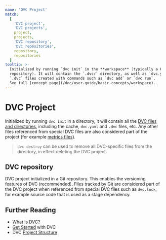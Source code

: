 ```yaml
---
name: 'DVC Project'
match:
  [
    'DVC project',
    'DVC projects',
    project,
    projects,
    'DVC repository',
    'DVC repositories',
    repository,
    repositories
  ]
tooltip: >-
  Initialized by running `dvc init` in the **workspace** (typically a Git
  repository). It will contain the `.dvc/` directory, as well as `dvc.yaml` and
  `.dvc` files created with commands such as `dvc add` or `dvc run`.  
  See full [concept page](/doc/user-guide/basic-concepts/workspace).
---
```


# DVC Project

Initialized by running `dvc init` in a directory, it will contain all the
[DVC files and directories](/doc/user-guide/dvc-files-and-directories),
including the <abbr>cache</abbr>, `dvc.yaml` and `.dvc` files, etc. Any other
files referenced from special DVC files are also considered part of the project
(for example [metrics files](/doc/command-reference/metrics)).

> `dvc destroy` can be used to remove all DVC-specific files from the directory,
> in effect deleting the DVC project.

## DVC repository

<abbr>DVC project</abbr> initialized in a Git repository. This enables the
versioning features of DVC (recommended). Files tracked by Git are considered
part of the DVC project when referenced from special DVC files such as
`dvc.lock`, for example source code that is used as a stage
<abbr>dependency</abbr>.

## Further Reading

- [What is DVC?](/doc/user-guide/what-is-dvc)
- [Get Started](/doc/start) with DVC
- DVC [Project Structure](/doc/user-guide/project-structure)
